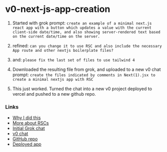 # v0-next-js-app-creation

1. Started with grok prompt:
`create an example of a minimal next.js react app with a button which updates a value with the current client-side date/time, and also showing server-rendered text based on the current date/time on the server.`

2. refined:
`can you change it to use RSC and also include the necessary App route and other nextjs boilerplate files?`

3. and:
`please fix the last set of files to use tailwind 4`

4. Downloaded the resulting file from grok, and uploaded to a new v0 chat prompt:
`create the files indicated by comments in Next(1).jsx to create a minimal nextjs app with RSC`

5. This just worked. Turned the chat into a new v0 project deployed to vercel and pushed to a new github repo.

### Links

- [Why I did this](https://grok.com/share/bGVnYWN5_88294704-dbde-48da-b253-4ec60df55c3d)
- [More about RSCs](https://nextjs.org/docs/app/building-your-application/rendering/composition-patterns)
- [Initial Grok chat](https://grok.com/share/bGVnYWN5_692dfbef-1bb9-4480-9f62-0a79a364891c)
- [v0 chat](https://v0.dev/chat/next-js-app-creation-Ch5o7lUJBPN)
- [GitHub repo](https://github.com/jldec/v0-next-js-app-creation)
- [Deployed app](https://v0-next-js-app-creation-phi.vercel.app/)
